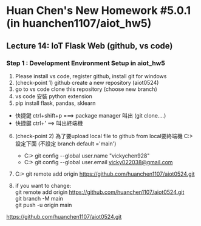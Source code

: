 # Huan Chen's New Homework #5.0.1 (in huanchen1107/aiot_hw5)

## Lecture 14: IoT Flask Web (github, vs code)

### Step 1 : Development Environment Setup in aiot_hw5
1. Please install vs code, register github, install git for windows
2. (check-point 1) github create a new repository (aiot0524)
3. go to vs code clone this repository (choose new branch) 
4. vs code 安裝 python extension 
5. pip install flask, pandas, sklearn 
  * 快捷鍵 ctrl+shift+p ===> package manager 叫出 (git clone....)
  * 快捷鍵 ctrl+' ==> 叫出終端機 
6. (check-point 2) 為了要upload local file to github from local要終端機 C:> 設定下面 (不設定 branch default ='main')
   * C:> git config --global user.name "vickychen928"
   * C:> git config --global user.email vicky022038@gmail.com
   
7. C:> git remote add origin https://github.com/huanchen1107/aiot0524.git 

8. if you want to change: \
  git remote add origin https://github.com/huanchen1107/aiot0524.git \
  git branch -M main\
  git push -u origin main
  


https://github.com/huanchen1107/aiot0524.git
